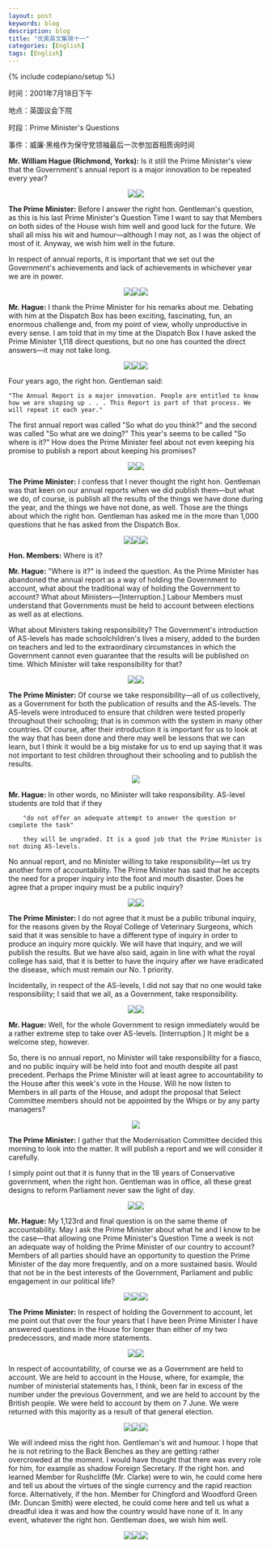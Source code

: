 ```yaml
---
layout: post
keywords: blog
description: blog
title: "优美英文集锦十一"
categories: [English]
tags: [English]
---
```

{% include codepiano/setup %}

时间：2001年7月18日下午­

地点：英国议会下院­

时段：Prime Minister's Questions­

事件：威廉·黑格作为保守党领袖最后一次参加首相质询时间

**Mr. William Hague (Richmond, Yorks):** Is it still the Prime Minister's view that the Government's annual report is a major innovation to be repeated every year? 

<center><img src="/image/prime-ministers-questions/20110511pmq-01.jpg"><img src="/image/prime-ministers-questions/20110511pmq-02.jpg"></center>

<!--more-->

**The Prime Minister:** Before I answer the right hon. Gentleman's question, as this is his last Prime Minister's Question Time I want to say that Members on both sides of the House wish him well and good luck for the future. We shall all miss his wit and humour—although I may not, as I was the object of most of it. Anyway, we wish him well in the future.

In respect of annual reports, it is important that we set out the Government's achievements and lack of achievements in whichever year we are in power.

<center><img src="/image/prime-ministers-questions/20110511pmq-03.jpg"><img src="/image/prime-ministers-questions/20110511pmq-04.jpg"><img src="/image/prime-ministers-questions/20110511pmq-05.jpg"></center>

**Mr. Hague:** I thank the Prime Minister for his remarks about me. Debating with him at the Dispatch Box has been exciting, fascinating, fun, an enormous challenge and, from my point of view, wholly unproductive in every sense. I am told that in my time at the Dispatch Box I have asked the Prime Minister 1,118 direct questions, but no one has counted the direct answers—it may not take long.

<center><img src="/image/prime-ministers-questions/20110511pmq-06.jpg"><img src="/image/prime-ministers-questions/20110511pmq-07.jpg"><img src="/image/prime-ministers-questions/20110511pmq-08.jpg"></center>

Four years ago, the right hon. Gentleman said:


    "The Annual Report is a major innovation. People are entitled to know how we are shaping up . . . This Report is part of that process. We will repeat it each year."

The first annual report was called "So what do you think?" and the second was called "So what are we doing?" This year's seems to be called "So where is it?" How does the Prime Minister feel about not even keeping his promise to publish a report about keeping his promises?

<center><img src="/image/prime-ministers-questions/20110511pmq-09.jpg"><img src="/image/prime-ministers-questions/20110511pmq-10.jpg"></center>

**The Prime Minister:** I confess that I never thought the right hon. Gentleman was that keen on our annual reports when we did publish them—but what we do, of course, is publish all the results of the things we have done during the year, and the things we have not done, as well. Those are the things about which the right hon. Gentleman has asked me in the more than 1,000 questions that he has asked from the Dispatch Box.

<center><img src="/image/prime-ministers-questions/20110511pmq-11.jpg"><img src="/image/prime-ministers-questions/20110511pmq-12.jpg"><img src="/image/prime-ministers-questions/20110511pmq-13.jpg"></center>

**Hon. Members:** Where is it?

**Mr. Hague:** "Where is it?" is indeed the question. As the Prime Minister has abandoned the annual report as a way of holding the Government to account, what about the traditional way of holding the Government to account? What about Ministers—[Interruption.] Labour Members must understand that Governments must be held to account between elections as well as at elections.

What about Ministers taking responsibility? The Government's introduction of AS-levels has made schoolchildren's lives a misery, added to the burden on teachers and led to the extraordinary circumstances in which the Government cannot even guarantee that the results will be published on time. Which Minister will take responsibility for that?

<center><img src="/image/prime-ministers-questions/20110511pmq-14.jpg"><img src="/image/prime-ministers-questions/20110511pmq-15.jpg"></center>

**The Prime Minister:** Of course we take responsibility—all of us collectively, as a Government for both the publication of results and the AS-levels. The AS-levels were introduced to ensure that children were tested properly throughout their schooling; that is in common with the system in many other countries. Of course, after their introduction it is important for us to look at the way that has been done and there may well be lessons that we can learn, but I think it would be a big mistake for us to end up saying that it was not important to test children throughout their schooling and to publish the results.

<center><img src="/image/prime-ministers-questions/20110511pmq-16.jpg"></center>

**Mr. Hague:** In other words, no Minister will take responsibility. AS-level students are told that if they


        "do not offer an adequate attempt to answer the question or complete the task"

        they will be ungraded. It is a good job that the Prime Minister is not doing AS-levels.

No annual report, and no Minister willing to take responsibility—let us try another form of accountability. The Prime Minister has said that he accepts the need for a proper inquiry into the foot and mouth disaster. Does he agree that a proper inquiry must be a public inquiry?

<center><img src="/image/prime-ministers-questions/20110511pmq-17.jpg"><img src="/image/prime-ministers-questions/20110511pmq-18.jpg"></center>

**The Prime Minister:** I do not agree that it must be a public tribunal inquiry, for the reasons given by the Royal College of Veterinary Surgeons, which said that it was sensible to have a different type of inquiry in order to produce an inquiry more quickly. We will have that inquiry, and we will publish the results. But we have also said, again in line with what the royal college has said, that it is better to have the inquiry after we have eradicated the disease, which must remain our No. 1 priority.

Incidentally, in respect of the AS-levels, I did not say that no one would take responsibility; I said that we all, as a Government, take responsibility.

<center><img src="/image/prime-ministers-questions/20110511pmq-19.jpg"><img src="/image/prime-ministers-questions/20110511pmq-20.jpg"></center>

**Mr. Hague:** Well, for the whole Government to resign immediately would be a rather extreme step to take over AS-levels. [Interruption.] It might be a welcome step, however.

So, there is no annual report, no Minister will take responsibility for a fiasco, and no public inquiry will be held into foot and mouth despite all past precedent. Perhaps the Prime Minister will at least agree to accountability to the House after this week's vote in the House. Will he now listen to Members in all parts of the House, and adopt the proposal that Select Committee members should not be appointed by the Whips or by any party managers?

<center><img src="/image/prime-ministers-questions/20110511pmq-21.jpg"></center>

**The Prime Minister:** I gather that the Modernisation Committee decided this morning to look into the matter. It will publish a report and we will consider it carefully.

I simply point out that it is funny that in the 18 years of Conservative government, when the right hon. Gentleman was in office, all these great designs to reform Parliament never saw the light of day.

<center><img src="/image/prime-ministers-questions/20110511pmq-22.jpg"><img src="/image/prime-ministers-questions/20110511pmq-23.jpg"></center>

**Mr. Hague:** My 1,123rd and final question is on the same theme of accountability. May I ask the Prime Minister about what he and I know to be the case—that allowing one Prime Minister's Question Time a week is not an adequate way of holding the Prime Minister of our country to account? Members of all parties should have an opportunity to question the Prime Minister of the day more frequently, and on a more sustained basis. Would that not be in the best interests of the Government, Parliament and public engagement in our political life?

<center><img src="/image/prime-ministers-questions/20110511pmq-24.jpg"><img src="/image/prime-ministers-questions/20110511pmq-25.jpg"><img src="/image/prime-ministers-questions/20110511pmq-03.jpg"></center>

**The Prime Minister:** In respect of holding the Government to account, let me point out that over the four years that I have been Prime Minister I have answered questions in the House for longer than either of my two predecessors, and made more statements.

<center><img src="/image/prime-ministers-questions/20110511pmq-26.jpg"><img src="/image/prime-ministers-questions/20110511pmq-27.jpg"></center>

In respect of accountability, of course we as a Government are held to account. We are held to account in the House, where, for example, the number of ministerial statements has, I think, been far in excess of the number under the previous Government, and we are held to account by the British people. We were held to account by them on 7 June. We were returned with this majority as a result of that general election.

<center><img src="/image/prime-ministers-questions/20110511pmq-28.jpg"><img src="/image/prime-ministers-questions/20110511pmq-29.jpg"><img src="/image/prime-ministers-questions/20110511pmq-03.jpg"></center>

We will indeed miss the right hon. Gentleman's wit and humour. I hope that he is not retiring to the Back Benches as they are getting rather overcrowded at the moment. I would have thought that there was every role for him, for example as shadow Foreign Secretary. If the right hon. and learned Member for Rushcliffe (Mr. Clarke) were to win, he could come here and tell us about the virtues of the single currency and the rapid reaction force. Alternatively, if the hon. Member for Chingford and Woodford Green (Mr. Duncan Smith) were elected, he could come here and tell us what a dreadful idea it was and how the country would have none of it. In any event, whatever the right hon. Gentleman does, we wish him well.

<center><img src="/image/prime-ministers-questions/20110511pmq-30.jpg"><img src="/image/prime-ministers-questions/20110511pmq-31.jpg"><img src="/image/prime-ministers-questions/20110511pmq-32.jpg"></center>